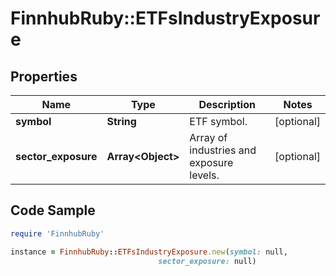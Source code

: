 # FinnhubRuby::ETFsIndustryExposure

## Properties

Name | Type | Description | Notes
------------ | ------------- | ------------- | -------------
**symbol** | **String** | ETF symbol. | [optional] 
**sector_exposure** | **Array&lt;Object&gt;** | Array of industries and exposure levels. | [optional] 

## Code Sample

```ruby
require 'FinnhubRuby'

instance = FinnhubRuby::ETFsIndustryExposure.new(symbol: null,
                                 sector_exposure: null)
```


